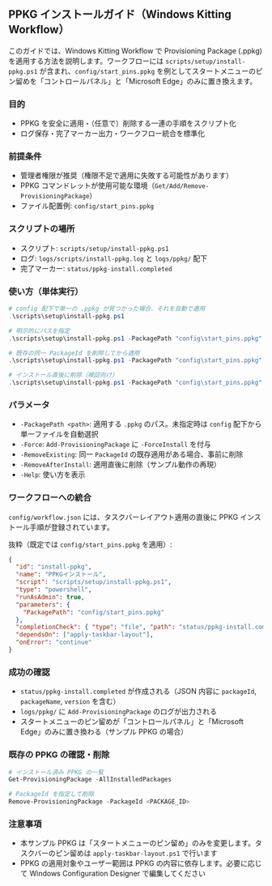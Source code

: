 ## PPKG インストールガイド（Windows Kitting Workflow）

このガイドでは、Windows Kitting Workflow で Provisioning Package (.ppkg) を適用する方法を説明します。ワークフローには `scripts/setup/install-ppkg.ps1` が含まれ、`config/start_pins.ppkg` を例としてスタートメニューのピン留めを「コントロールパネル」と「Microsoft Edge」のみに置き換えます。

### 目的
- PPKG を安全に適用・（任意で）削除する一連の手順をスクリプト化
- ログ保存・完了マーカー出力・ワークフロー統合を標準化

### 前提条件
- 管理者権限が推奨（権限不足で適用に失敗する可能性があります）
- PPKG コマンドレットが使用可能な環境（`Get/Add/Remove-ProvisioningPackage`）
- ファイル配置例: `config/start_pins.ppkg`

### スクリプトの場所
- スクリプト: `scripts/setup/install-ppkg.ps1`
- ログ: `logs/scripts/install-ppkg.log` と `logs/ppkg/` 配下
- 完了マーカー: `status/ppkg-install.completed`

### 使い方（単体実行）
```powershell
# config 配下で単一の .ppkg が見つかった場合、それを自動で適用
.\scripts\setup\install-ppkg.ps1

# 明示的にパスを指定
.\scripts\setup\install-ppkg.ps1 -PackagePath "config\start_pins.ppkg"

# 既存の同一 PackageId を削除してから適用
.\scripts\setup\install-ppkg.ps1 -PackagePath "config\start_pins.ppkg" -RemoveExisting

# インストール直後に削除（検証向け）
.\scripts\setup\install-ppkg.ps1 -PackagePath "config\start_pins.ppkg" -RemoveAfterInstall
```

### パラメータ
- `-PackagePath <path>`: 適用する `.ppkg` のパス。未指定時は `config` 配下から単一ファイルを自動選択
- `-Force`: `Add-ProvisioningPackage` に `-ForceInstall` を付与
- `-RemoveExisting`: 同一 `PackageId` の既存適用がある場合、事前に削除
- `-RemoveAfterInstall`: 適用直後に削除（サンプル動作の再現）
- `-Help`: 使い方を表示

### ワークフローへの統合
`config/workflow.json` には、タスクバーレイアウト適用の直後に PPKG インストール手順が登録されています。

抜粋（既定では `config/start_pins.ppkg` を適用）:
```json
{
  "id": "install-ppkg",
  "name": "PPKGインストール",
  "script": "scripts/setup/install-ppkg.ps1",
  "type": "powershell",
  "runAsAdmin": true,
  "parameters": {
    "PackagePath": "config/start_pins.ppkg"
  },
  "completionCheck": { "type": "file", "path": "status/ppkg-install.completed" },
  "dependsOn": ["apply-taskbar-layout"],
  "onError": "continue"
}
```

### 成功の確認
- `status/ppkg-install.completed` が作成される（JSON 内容に `packageId`, `packageName`, `version` を含む）
- `logs/ppkg/` に `Add-ProvisioningPackage` のログが出力される
- スタートメニューのピン留めが「コントロールパネル」と「Microsoft Edge」のみに置き換わる（サンプル PPKG の場合）

### 既存の PPKG の確認・削除
```powershell
# インストール済み PPKG の一覧
Get-ProvisioningPackage -AllInstalledPackages

# PackageId を指定して削除
Remove-ProvisioningPackage -PackageId <PACKAGE_ID>
```

### 注意事項
- 本サンプル PPKG は「スタートメニューのピン留め」のみを変更します。タスクバーのピン留めは `apply-taskbar-layout.ps1` で行います
- PPKG の適用対象やユーザー範囲は PPKG の内容に依存します。必要に応じて Windows Configuration Designer で編集してください
